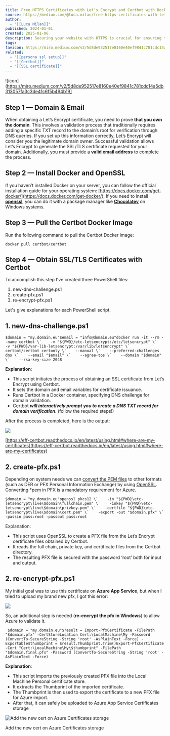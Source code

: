 ```yaml
---
title: Free HTTPS Certificates with Let’s Encrypt and Certbot with Docker
source: https://medium.com/@luca.milan/free-https-certificates-with-lets-encrypt-and-certbot-with-docker-1f44e7b103c6
author:
  - "[[Luca Milan]]"
published: 2024-01-01
created: 2025-01-06
description: Securing your website with HTTPS is crucial for ensuring the privacy and security of your users’ data. Let’s Encrypt, a free and open Certificate Authority, provides a simple way to obtain SSL/TLS…
tags: 
favicon: https://miro.medium.com/v2/5d8de952517e8160e40ef9841c781cdc14a5db313057fa3c3de41c6f5b494b19
related:
  - "[[persona ssl setup]]"
  - "[[Certbot]]"
  - "[[SSL certificate]]"
---
```

![icon](https://miro.medium.com/v2/5d8de952517e8160e40ef9841c781cdc14a5db313057fa3c3de41c6f5b494b19]

## Step 1 — Domain & Email

When obtaining a Let’s Encrypt certificate, you need to prove **that you own the domain**. This involves a validation process that traditionally requires adding a specific TXT record to the domain’s root for verification through DNS queries. If you set up this information correctly, Let’s Encrypt will consider you the legitimate domain owner. Successful validation allows Let’s Encrypt to generate the SSL/TLS certificate requested for your domain. Additionally, you must provide a **valid email address** to complete the process.

## **Step 2 — Install Docker and OpenSSL**

If you haven’t installed Docker on your server, you can follow the official installation guide for your operating system: [https://docs.docker.com/get-docker/](https://docs.docker.com/get-docker/). If you need to install [**openssl**](https://www.openssl.org/), you can do it with a package manager like [**Chocolatey**](https://chocolatey.org/) on Windows systems.

## Step 3 — Pull the Certbot Docker Image

Run the following command to pull the Certbot Docker image:

```
docker pull certbot/certbot
```

## Step 4 — Obtain SSL/TLS Certificates with Certbot

To accomplish this step I've created three PowerShell files:

1. new-dns-challenge.ps1
2. create-pfx.ps1
3. re-encrypt-pfx.ps1

Let's give explanations for each PowerShell script.

## 1\. new-dns-challenge.ps1

```
$domain = "my.domain.eu"$email = "info@domain.eu"docker run -it --rm --name certbot \`    -v "${PWD}/etc-letsencrypt:/etc/letsencrypt" \`    -v "${PWD}/var-lib-letsencrypt:/var/lib/letsencrypt" \`    certbot/certbot certonly \`    --manual \`    --preferred-challenges dns \`    --email "$email" \`    --agree-tos \`    --domain "$domain" \`    --rsa-key-size 2048
```

**Explanation**:

- This script initiates the process of obtaining an SSL certificate from Let’s Encrypt using Certbot.
- It sets the domain and email variables for certificate issuance.
- Runs Certbot in a Docker container, specifying DNS challenge for domain validation.
- Certbot ***will interactively prompt you to create a DNS TXT record for domain verification***. (follow the required steps!)

After the process is completed, here is the output:

![](https://miro.medium.com/v2/resize:fit:700/1*O_Rrp-yUeOOf5paA3IL6rg.png)

[https://eff-certbot.readthedocs.io/en/latest/using.html#where-are-my-certificates](https://eff-certbot.readthedocs.io/en/latest/using.html#where-are-my-certificates)

## 2\. create-pfx.ps1

Depending on system needs we can [convert the PEM files](https://www.digicert.com/kb/ssl-support/openssl-quick-reference-guide.htm#ConvertingCertificateFormats) to other formats (such as DER or PFX Personal Information Exchange) by using [OpenSSL](https://www.openssl.org/). Converting \*pem in PFX is a mandatory requirement for Azure.

```
$domain = "my.domain.eu"openssl pkcs12 \`    -in "${PWD}\etc-letsencrypt\live\$domain\fullchain.pem" \`    -inkey "${PWD}\etc-letsencrypt\live\$domain\privkey.pem" \`    -certfile "${PWD}\etc-letsencrypt\live\$domain\cert.pem" \`    -export -out "$domain.pfx" \`    -passin pass:root -passout pass:root
```

Explanation:

- This script uses OpenSSL to create a PFX file from the Let’s Encrypt certificate files obtained by Certbot.
- It reads the full chain, private key, and certificate files from the Certbot directory.
- The resulting PFX file is secured with the password ‘root’ both for input and output.

## 2\. re-encrypt-pfx.ps1

My initial goal was to use this certificate on **Azure App Service**, but when I tried to upload my brand new pfx, I got this error:

![](https://miro.medium.com/v2/resize:fit:617/1*3Vzgmj3GPGYGBOL4ZzZ_vQ.png)

So, an additional step is needed (**re-encrypt the pfx in Windows**) to allow Azure to validate it.

```
 $domain = "my.domain.eu"$result = Import-PfxCertificate -FilePath "$domain.pfx" -CertStoreLocation Cert:\LocalMachine\My -Password (ConvertTo-SecureString -String 'root' -AsPlainText -Force) -Exportable$thumbprint = $result.Thumbprint.Trim()Export-PfxCertificate -Cert "Cert:\LocalMachine\My\$thumbprint" -FilePath "$domain.final.pfx" -Password (ConvertTo-SecureString -String 'root' -AsPlainText -Force)
```

**Explanation**:

- This script imports the previously created PFX file into the Local Machine Personal certificate store.
- It extracts the Thumbprint of the imported certificate.
- The Thumbprint is then used to export the certificate to a new PFX file for Azure import.
- After that, it can safely be uploaded to Azure App Service Certificates storage

![Add the new cert on Azure Certificates storage](https://miro.medium.com/v2/resize:fit:700/1*ZywTvCjO8n6aA9giFogLww.png)

Add the new cert on Azure Certificates storage